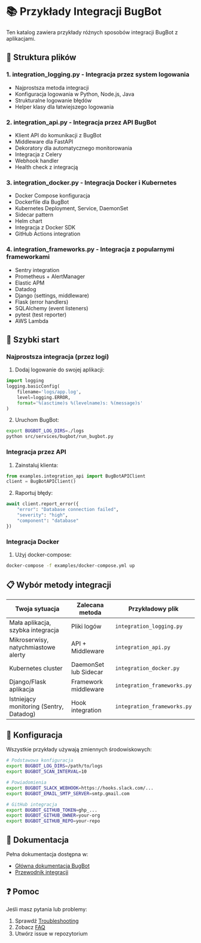 # 📚 Przykłady Integracji BugBot

Ten katalog zawiera przykłady różnych sposobów integracji BugBot z aplikacjami.

## 📁 Struktura plików

### 1. **integration_logging.py** - Integracja przez system logowania
- Najprostsza metoda integracji
- Konfiguracja logowania w Python, Node.js, Java
- Strukturalne logowanie błędów
- Helper klasy dla łatwiejszego logowania

### 2. **integration_api.py** - Integracja przez API BugBot
- Klient API do komunikacji z BugBot
- Middleware dla FastAPI
- Dekoratory dla automatycznego monitorowania
- Integracja z Celery
- Webhook handler
- Health check z integracją

### 3. **integration_docker.py** - Integracja Docker i Kubernetes
- Docker Compose konfiguracja
- Dockerfile dla BugBot
- Kubernetes Deployment, Service, DaemonSet
- Sidecar pattern
- Helm chart
- Integracja z Docker SDK
- GitHub Actions integration

### 4. **integration_frameworks.py** - Integracja z popularnymi frameworkami
- Sentry integration
- Prometheus + AlertManager
- Elastic APM
- Datadog
- Django (settings, middleware)
- Flask (error handlers)
- SQLAlchemy (event listeners)
- pytest (test reporter)
- AWS Lambda

## 🚀 Szybki start

### Najprostsza integracja (przez logi)

1. Dodaj logowanie do swojej aplikacji:
```python
import logging
logging.basicConfig(
    filename='logs/app.log',
    level=logging.ERROR,
    format='%(asctime)s %(levelname)s: %(message)s'
)
```

2. Uruchom BugBot:
```bash
export BUGBOT_LOG_DIRS=./logs
python src/services/bugbot/run_bugbot.py
```

### Integracja przez API

1. Zainstaluj klienta:
```python
from examples.integration_api import BugBotAPIClient
client = BugBotAPIClient()
```

2. Raportuj błędy:
```python
await client.report_error({
    "error": "Database connection failed",
    "severity": "high",
    "component": "database"
})
```

### Integracja Docker

1. Użyj docker-compose:
```bash
docker-compose -f examples/docker-compose.yml up
```

## 📋 Wybór metody integracji

| Twoja sytuacja | Zalecana metoda | Przykładowy plik |
|----------------|-----------------|------------------|
| Mała aplikacja, szybka integracja | Pliki logów | `integration_logging.py` |
| Mikroserwisy, natychmiastowe alerty | API + Middleware | `integration_api.py` |
| Kubernetes cluster | DaemonSet lub Sidecar | `integration_docker.py` |
| Django/Flask aplikacja | Framework middleware | `integration_frameworks.py` |
| Istniejący monitoring (Sentry, Datadog) | Hook integration | `integration_frameworks.py` |

## 🔧 Konfiguracja

Wszystkie przykłady używają zmiennych środowiskowych:

```bash
# Podstawowa konfiguracja
export BUGBOT_LOG_DIRS=/path/to/logs
export BUGBOT_SCAN_INTERVAL=10

# Powiadomienia
export BUGBOT_SLACK_WEBHOOK=https://hooks.slack.com/...
export BUGBOT_EMAIL_SMTP_SERVER=smtp.gmail.com

# GitHub integracja
export BUGBOT_GITHUB_TOKEN=ghp_...
export BUGBOT_GITHUB_OWNER=your-org
export BUGBOT_GITHUB_REPO=your-repo
```

## 📖 Dokumentacja

Pełna dokumentacja dostępna w:
- [Główna dokumentacja BugBot](../docs/BUGBOT.md)
- [Przewodnik integracji](../docs/BUGBOT_INTEGRATION_GUIDE.md)

## ❓ Pomoc

Jeśli masz pytania lub problemy:
1. Sprawdź [Troubleshooting](../docs/BUGBOT_INTEGRATION_GUIDE.md#troubleshooting)
2. Zobacz [FAQ](../docs/BUGBOT.md#rozwiązywanie-problemów)
3. Utwórz issue w repozytorium